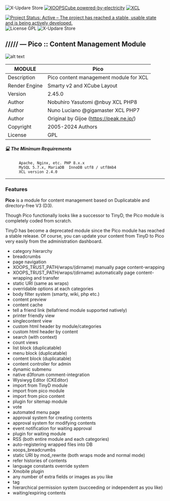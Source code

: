 ![X-Updare Store](https://img.shields.io/website?down_color=red&down_message=Offline&label=X-Update%20Store&style=for-the-badge&up_color=308311&up_message=online&url=https%3A%2F%2Fxoopscube.xyz%2Fuploads%2Fxupdatemaster%2Fstores_json_V1.txt)
[![XOOPSCube powered-by-electricity](https://img.shields.io/badge/Powered%20by-Electricity-face74?style=for-the-badge&labelColor=203244&logo=data:image/svg+xml;base64,PHN2ZyB4bWxucz0iaHR0cDovL3d3dy53My5vcmcvMjAwMC9zdmciIHdpZHRoPSIxZW0iIGhlaWdodD0iMWVtIiB2aWV3Qm94PSIwIDAgMjQgMjQiPjxwYXRoIGZpbGw9IiNmYWNlNzQiIGQ9Ik0xNC42OSAyLjIxTDQuMzMgMTEuNDljLS42NC41OC0uMjggMS42NS41OCAxLjczTDEzIDE0bC00Ljg1IDYuNzZjLS4yMi4zMS0uMTkuNzQuMDggMS4wMWMuMy4zLjc3LjMxIDEuMDguMDJsMTAuMzYtOS4yOGMuNjQtLjU4LjI4LTEuNjUtLjU4LTEuNzNMMTEgMTBsNC44NS02Ljc2Yy4yMi0uMzEuMTktLjc0LS4wOC0xLjAxYS43Ny43NyAwIDAgMC0xLjA4LS4wMnoiLz48L3N2Zz4=)](https://github.com/xoopscube)
[![XCL](https://img.shields.io/badge/XCL-Made%20with%20passion-b0201d?style=for-the-badge&labelColor=991015&logo=data:image/svg+xml;base64,PHN2ZyB4bWxucz0iaHR0cDovL3d3dy53My5vcmcvMjAwMC9zdmciIHdpZHRoPSIxZW0iIGhlaWdodD0iMWVtIiB2aWV3Qm94PSIwIDAgMjQgMjQiPjxwYXRoIGZpbGw9IndoaXRlIiBkPSJtMTIgMjEuMzVsLTEuNDUtMS4zMkM1LjQgMTUuMzYgMiAxMi4yNyAyIDguNUMyIDUuNDEgNC40MiAzIDcuNSAzYzEuNzQgMCAzLjQxLjgxIDQuNSAyLjA4QzEzLjA5IDMuODEgMTQuNzYgMyAxNi41IDNDMTkuNTggMyAyMiA1LjQxIDIyIDguNWMwIDMuNzctMy40IDYuODYtOC41NSAxMS41M0wxMiAyMS4zNVoiLz48L3N2Zz4=)](https://github.com/xoopscube)

[![Project Status: Active – The project has reached a stable, usable state and is being actively developed.](https://www.repostatus.org/badges/2.0.0/active.svg)](https://github.com/xoopscube/pico)
![License GPL](https://img.shields.io/badge/License-GPL-green)
![X-Updare Store](https://img.shields.io/badge/XOOPSCube%20Package-XCL-blue)

## ///// — Pico :: Content Management Module

![alt text](https://repository-images.githubusercontent.com/347963527/8c04d798-5562-4443-8e55-656298649231)


MODULE | Pico
------------ | -------------
Description | Pico content management module for XCL
Render Engine | Smarty v2 and XCube Layout
Version | 2.45.0
Author | Nobuhiro Yasutomi @nbuy XCL PHP8  
Author | Nuno Luciano @gigamaster XCL PHP7 
Author | Original by Gijoe (https://peak.ne.jp/)
Copyright | 2005-2024 Authors
License | GPL


##### :computer: The Minimum Requirements



          Apache, Nginx, etc. PHP 8.x.x
          MySQL 5.7.x, MariaDB  InnoDB utf8 / utf8mb4
          XCL version 2.4.0



-----

### Features

**Pico** is a module for content management based on Duplicatable and directory-free V3 (D3).

Though Pico functionally looks like a successor to TinyD, the Pico module is completely coded from scratch.

TinyD has become a deprecated module since the Pico module has reached a stable release.
Of course, you can update your content from TinyD to Pico very easily from the administration dashboard.


- category hierarchy
- breadcrumbs
- page navigation
- XOOPS_TRUST_PATH/wraps/(dirname) manually page content-wrapping
- XOOPS_TRUST_PATH/wraps/(dirname) automatically page content-wrapping and transfer
- static URI (same as wraps)
- overridable options at each categories
- body filter system (smarty, wiki, php etc.)
- content preview
- content cache
- tell a friend link (tellafriend module supported natively)
- printer friendly view
- singlecontent view
- custom html header by module/categories
- custom html header by content
- search (with context)
- count views
- list block (duplicatable)
- menu block (duplicatable)
- content block (duplicatable)
- content controller for admin
- dynamic submenu
- native d3forum comment-integration
- Wysiwyg Editor (CKEditor)
- import from TinyD module
- import from pico module
- import from pico content
- plugin for sitemap module
- vote
- automated menu page
- approval system for creating contents
- approval system for modifying contents
- event notification for waiting approval
- plugin for waiting module
- RSS (both entire module and each categories)
- auto-registering wrapped files into DB
- xoops_breadcrumbs
- static URI by mod_rewrite (both wraps mode and normal mode)
- refer histories of contents
- language constants override system
- Xmobile plugin
- any number of extra fields or images as you like
- tag
- hierarchical permission system (succeeding or independent as you like)
- waiting/expiring contents
